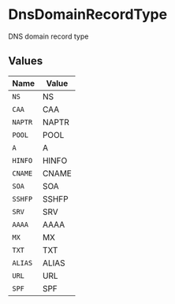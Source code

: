 # DnsDomainRecordType

DNS domain record type


## Values

| Name    | Value   |
| ------- | ------- |
| `NS`    | NS      |
| `CAA`   | CAA     |
| `NAPTR` | NAPTR   |
| `POOL`  | POOL    |
| `A`     | A       |
| `HINFO` | HINFO   |
| `CNAME` | CNAME   |
| `SOA`   | SOA     |
| `SSHFP` | SSHFP   |
| `SRV`   | SRV     |
| `AAAA`  | AAAA    |
| `MX`    | MX      |
| `TXT`   | TXT     |
| `ALIAS` | ALIAS   |
| `URL`   | URL     |
| `SPF`   | SPF     |